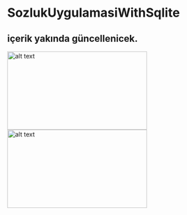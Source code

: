# SozlukUygulamasiWithSqlite
## içerik yakında güncellenicek.


<img src="https://cdn.discordapp.com/attachments/800134144507904001/1097616892014891038/resim.jpeg" alt="alt text" width="320" height="180">

<img src="https://i.hizliresim.com/qn1uz0c.png" alt="alt text" width="320" height="180">


